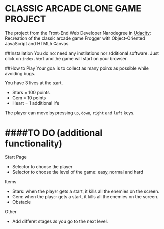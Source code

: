 CLASSIC ARCADE CLONE GAME PROJECT
===============================

The project from the Front-End Web Developer Nanodegree in [Udacity](https://www.udacity.com/): Recreation of the classic arcade game Frogger with Object-Oriented JavaScript and HTML5 Canvas. 

##Installation
You do not need any instllations nor additional software. Just click on `index.html` and the game will start on your browser. 

##How to Play
Your goal is to collect as many points as possible while avoiding bugs. 

You have 3 lives at the start.
- Stars = 100 points
- Gem = 10 points
- Heart = 1 additional life

The player can move by pressing `up`, `down`, `right` and `left` keys. 

####TO DO (additional functionality)
===============================

Start Page
- Selector to choose the player
- Selector to choose the level of the game: easy, normal and hard

Items
- Stars: when the player gets a start, it kills all the enemies on the screen. 
- Gem: when the player gets a start, it kills all the enemies on the screen. 
- Obstacle

Other
- Add differet stages as you go to the next level.

